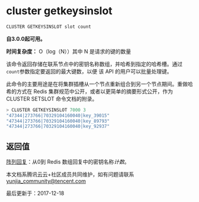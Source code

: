 # cluster getkeysinslot

```javascript
CLUSTER GETKEYSINSLOT slot count
```

**自3.0.0起可用。**

**时间复杂度：** O（log（N））其中 N 是请求的键的数量

该命令返回存储在联系节点中的密钥名称数组，并哈希到指定的哈希槽。通过`count`参数指定要返回的最大键数，以便 该 API 的用户可以批量处理键。

此命令的主要用途是在将集群插槽从一个节点重新组合到另一个节点期间。重做哈希的方式在 Redis 集群规范中公开，或者以更简单的摘要形式公开，作为CLUSTER SETSLOT 命令文档的附录。

```javascript
> CLUSTER GETKEYSINSLOT 7000 3
"47344|273766|70329104160040|key_39015"
"47344|273766|70329104160040|key_89793"
"47344|273766|70329104160040|key_92937"
```

## 返回值

[阵列回复](https://redis.io/topics/protocol#array-reply)：从0到 Redis 数组回复中的密钥名称*计数*。

本文档系腾讯云云+社区成员共同维护，如有问题请联系 yunjia_community@tencent.com

最后更新于：2017-12-18